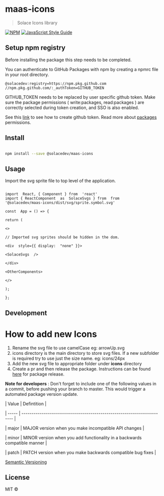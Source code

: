 # maas-icons

> Solace Icons library

[![NPM](https://img.shields.io/npm/v/maas-icons.svg)](https://www.npmjs.com/package/maas-icons) [![JavaScript Style Guide](https://img.shields.io/badge/code_style-standard-brightgreen.svg)](https://standardjs.com)

## Setup npm registry

Before installing the package this step needs to be completed.

You can authenticate to GitHub Packages with npm by creating a npmrc file in your root directory.

```
@solacedev:registry=https://npm.pkg.github.com
//npm.pkg.github.com/:_authToken=GITHUB_TOKEN
```

GITHUB_TOKEN needs to be replaced by user specific github token. Make sure the package permissions ( write:packages, read:packages ) are correctly selected during token creation, and SSO is also enabled.

See this [link](https://docs.github.com/en/github/authenticating-to-github/keeping-your-account-and-data-secure/creating-a-personal-access-token) to see how to create github token. Read more about [packages](https://docs.github.com/en/packages/learn-github-packages/about-permissions-for-github-packages) permissions.

## Install

```bash

npm install --save @solacedev/maas-icons

```

## Usage

Import the svg sprite file to top level of the application.

```tsx

import  React, { Component } from  'react'
import { ReactComponent  as  SolaceSvgs } from  from  '@solacedev/maas-icons/dist/svg/sprite.symbol.svg'

const  App = () => {

return (

<>

// Imported svg sprites should be hidden in the dom.

<div  style={{ display:  "none" }}>

<SolaceSvgs  />

</div>

<OtherComponents>

</>

);

};

```

## Development

# How to add new Icons

1.  Rename the svg file to use camelCase eg: arrowUp.svg
2.  icons directory is the main directory to store svg files. If a new subfolder is required try to use just the size name. eg: icons/24px
3.  Add the new svg file to appropriate folder under **icons** directory
4.  Create a pr and then release the package. Instructions can be found [here](https://docs.github.com/en/repositories/releasing-projects-on-github/managing-releases-in-a-repository#creating-a-release) for package release.

**Note for developers** : Don't forget to include one of the following values in a commit, before pushing your branch to master. This would trigger a automated package version update.

| Value | Defintition |

| ----- | ------------------------------------------------------------------------- |

| major | MAJOR version when you make incompatible API changes |

| minor | MINOR version when you add functionality in a backwards compatible manner |

| patch | PATCH version when you make backwards compatible bug fixes |

[Semantic Versioning](https://semver.org/)

## License

MIT © [](https://github.com/)
